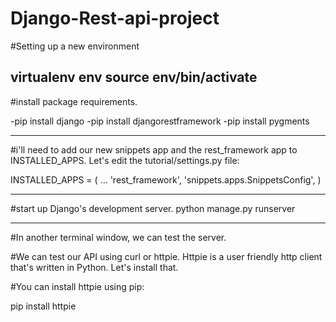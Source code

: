 # Django-Rest-api-project

#Setting up a new environment

virtualenv env
source env/bin/activate
----------------------------------------------
#install package requirements.

-pip install django
-pip install djangorestframework
-pip install pygments  

------------------------------------------------------------------------------
#i'll need to add our new snippets app and the rest_framework app to INSTALLED_APPS. Let's edit the tutorial/settings.py file:

INSTALLED_APPS = (
    ...
    'rest_framework',
    'snippets.apps.SnippetsConfig',
)

---------------------------------------------------

#start up Django's development server.
python manage.py runserver

--------------------------------------------------

#In another terminal window, we can test the server.

#We can test our API using curl or httpie. Httpie is a user friendly http client that's written in Python. Let's install that.

#You can install httpie using pip:


pip install httpie

